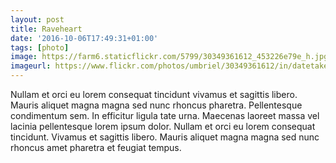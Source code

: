 ```yaml
---
layout: post
title: Raveheart
date: '2016-10-06T17:49:31+01:00'
tags: [photo]
image: https://farm6.staticflickr.com/5799/30349361612_453226e79e_h.jpg
imageurl: https://www.flickr.com/photos/umbriel/30349361612/in/datetaken-public/
---
```


Nullam et orci eu lorem consequat tincidunt vivamus et sagittis libero. Mauris aliquet magna magna sed nunc rhoncus pharetra. Pellentesque condimentum sem. In efficitur ligula tate urna. Maecenas laoreet massa vel lacinia pellentesque lorem ipsum dolor. Nullam et orci eu lorem consequat tincidunt. Vivamus et sagittis libero. Mauris aliquet magna magna sed nunc rhoncus amet pharetra et feugiat tempus.
